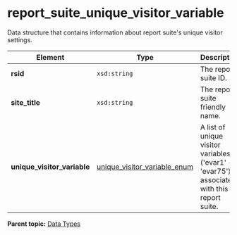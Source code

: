 # report\_suite\_unique\_visitor\_variable

Data structure that contains information about report suite's unique visitor settings.

|Element|Type|Description|
|-------|----|-----------|
|**rsid** |`xsd:string` | The report suite ID. |
|**site\_title** |`xsd:string` | The report suite friendly name. |
|**unique\_visitor\_variable** |[unique\_visitor\_variable\_enum](r_unique_visitor_variable_enum.md#) | A list of unique visitor variables \('evar1' - 'evar75'\) associated with this report suite. |

**Parent topic:** [Data Types](../data_types/c_datatypes.md)

